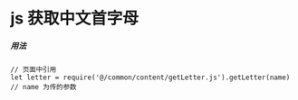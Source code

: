 # js 获取中文首字母

##### 用法

```
// 页面中引用
let letter = require('@/common/content/getLetter.js').getLetter(name)
// name 为传的参数
```

